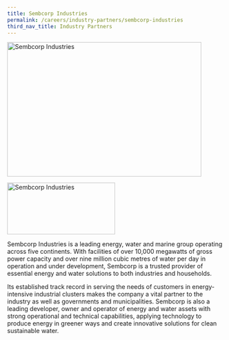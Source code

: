 ```yaml
---
title: Sembcorp Industries
permalink: /careers/industry-partners/sembcorp-industries
third_nav_title: Industry Partners
---
```

<img src="/images/partners/large/sembcorp_large.jpg" alt="Sembcorp Industries" style="width: 450px; height: 312px;" /><br/>

<a href="https://www.sembcorp.com"><img alt="Sembcorp Industries" src="/images/partners/sembcorp.jpg" style="width: 250px; height: 120px;"></a>

Sembcorp Industries is a leading energy, water and marine group operating across five continents. With facilities of over 10,000 megawatts of gross power capacity and over nine million cubic metres of water per day in operation and under development, Sembcorp is a trusted provider of essential energy and water solutions to both industries and households.

Its established track record in serving the needs of customers in energy-intensive industrial clusters makes the company a vital partner to the industry as well as governments and municipalities. Sembcorp is also a leading developer, owner and operator of energy and water assets with strong operational and technical capabilities, applying technology to produce energy in greener ways and create innovative solutions for clean sustainable water.
